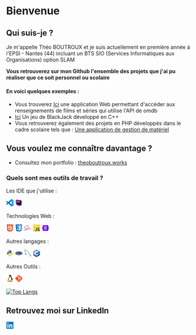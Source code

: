 # Bienvenue

## Qui suis-je ?

Je m'appelle Théo BOUTROUX et je suis actuellement en première année à l'EPSI - Nantes (44) incluant un BTS SIO (Services Informatiques aux Organisations) option SLAM 
<br>

**Vous retrouverez sur mon Github l'ensemble des projets que j'ai pu réaliser que ce soit personnel ou scolaire**

#### En voici quelques exemples :

* Vous trouverez [Ici](https://github.com/tboutroux/AppliCinema) une application Web permettant d'accéder aux renseignements de films et séries qui utilise l'API de omdb
* [Ici](https://github.com/tboutroux/projetBlackJack) Un jeu de BlackJack développé en C++
* Vous retrouverez également des projets en PHP développés dans le cadre scolaire tels que : [Une application de gestion de matériel](https://github.com/tboutroux/projetSLAMBICE)

## Vous voulez me connaître davantage ?

* Consultez mon portfolio : [theoboutroux.works](https://theoboutroux.works)

### Quels sont mes outils de travail ?

Les IDE que j'utilise :  

<img src="https://github.com/devicons/devicon/blob/master/icons/vscode/vscode-original.svg" alt="Logo VS Code" style="width: 20px">
<img src="https://github.com/devicons/devicon/blob/master/icons/phpstorm/phpstorm-original.svg" alt="Logo PHPStorm" style="width: 20px">

Technologies Web :

<img src="https://github.com/devicons/devicon/blob/master/icons/html5/html5-original.svg" alt="Logo HTML 5" style="width: 20px">
<img src="https://github.com/devicons/devicon/blob/master/icons/css3/css3-original.svg" alt="Logo CSS" style="width: 20px">
<img src="https://github.com/devicons/devicon/blob/master/icons/sass/sass-original.svg" alt="Logo Sass" style="width: 20px">
<img src="https://github.com/devicons/devicon/blob/master/icons/javascript/javascript-original.svg" alt="Logo JavaScript" style="width: 20px">
<img src="https://github.com/devicons/devicon/blob/master/icons/bootstrap/bootstrap-original.svg" alt="Logo Bootstrap" style="width: 20px">

Autres langages :  

<img src="https://github.com/devicons/devicon/blob/master/icons/python/python-original.svg" alt="Logo Python" style="width: 20px">
<img src="https://github.com/devicons/devicon/blob/master/icons/php/php-original.svg" alt="Logo PHP" style="width: 20px">
<img src="https://github.com/devicons/devicon/blob/master/icons/mysql/mysql-original.svg" alt="Logo SQL" style="width: 20px">
<img src="https://github.com/devicons/devicon/blob/master/icons/cplusplus/cplusplus-original.svg" alt="Logo C++" style="width: 20px">

Autres Outils :

<img src="https://github.com/devicons/devicon/blob/master/icons/linux/linux-original.svg" alt="Logo Linux" style="width: 20px">
<img src="https://github.com/devicons/devicon/blob/master/icons/git/git-original.svg" alt="Logo Git" style="width: 20px">

[![Top Langs](https://github-readme-stats.vercel.app/api/top-langs/?username=tboutroux&size_weight=0.5&count_weight=0.5)](https://github.com/anuraghazra/github-readme-stats)

## Retrouvez moi sur LinkedIn

<a href="https://www.linkedin.com/in/théo-boutroux" style="text-decoration: none">
    <img src="https://github.com/devicons/devicon/blob/master/icons/linkedin/linkedin-original.svg" alt="Logo LinkedIn" style="width: 20px">
</a>
